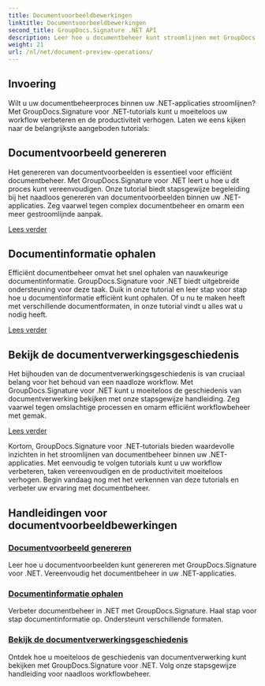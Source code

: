 ```yaml
---
title: Documentvoorbeeldbewerkingen
linktitle: Documentvoorbeeldbewerkingen
second_title: GroupDocs.Signature .NET API
description: Leer hoe u documentbeheer kunt stroomlijnen met GroupDocs.Signature voor .NET-tutorials. Vereenvoudig taken, verbeter de workflow en verhoog moeiteloos de productiviteit.
weight: 21
url: /nl/net/document-preview-operations/
---
```

## Invoering

Wilt u uw documentbeheerproces binnen uw .NET-applicaties stroomlijnen? Met GroupDocs.Signature voor .NET-tutorials kunt u moeiteloos uw workflow verbeteren en de productiviteit verhogen. Laten we eens kijken naar de belangrijkste aangeboden tutorials:

## Documentvoorbeeld genereren

Het genereren van documentvoorbeelden is essentieel voor efficiënt documentbeheer. Met GroupDocs.Signature voor .NET leert u hoe u dit proces kunt vereenvoudigen. Onze tutorial biedt stapsgewijze begeleiding bij het naadloos genereren van documentvoorbeelden binnen uw .NET-applicaties. Zeg vaarwel tegen complex documentbeheer en omarm een meer gestroomlijnde aanpak.

[Lees verder](./generate-document-preview/)

## Documentinformatie ophalen

Efficiënt documentbeheer omvat het snel ophalen van nauwkeurige documentinformatie. GroupDocs.Signature voor .NET biedt uitgebreide ondersteuning voor deze taak. Duik in onze tutorial en leer stap voor stap hoe u documentinformatie efficiënt kunt ophalen. Of u nu te maken heeft met verschillende documentformaten, in onze tutorial vindt u alles wat u nodig heeft.

[Lees verder](./retrieve-document-information/)

## Bekijk de documentverwerkingsgeschiedenis

Het bijhouden van de documentverwerkingsgeschiedenis is van cruciaal belang voor het behoud van een naadloze workflow. Met GroupDocs.Signature voor .NET kunt u moeiteloos de geschiedenis van documentverwerking bekijken met onze stapsgewijze handleiding. Zeg vaarwel tegen omslachtige processen en omarm efficiënt workflowbeheer met gemak.

[Lees verder](./view-document-processing-history/)

Kortom, GroupDocs.Signature voor .NET-tutorials bieden waardevolle inzichten in het stroomlijnen van documentbeheer binnen uw .NET-applicaties. Met eenvoudig te volgen tutorials kunt u uw workflow verbeteren, taken vereenvoudigen en de productiviteit moeiteloos verhogen. Begin vandaag nog met het verkennen van deze tutorials en verbeter uw ervaring met documentbeheer.
## Handleidingen voor documentvoorbeeldbewerkingen
### [Documentvoorbeeld genereren](./generate-document-preview/)
Leer hoe u documentvoorbeelden kunt genereren met GroupDocs.Signature voor .NET. Vereenvoudig het documentbeheer in uw .NET-applicaties.
### [Documentinformatie ophalen](./retrieve-document-information/)
Verbeter documentbeheer in .NET met GroupDocs.Signature. Haal stap voor stap documentinformatie op. Ondersteunt verschillende formaten.
### [Bekijk de documentverwerkingsgeschiedenis](./view-document-processing-history/)
Ontdek hoe u moeiteloos de geschiedenis van documentverwerking kunt bekijken met GroupDocs.Signature voor .NET. Volg onze stapsgewijze handleiding voor naadloos workflowbeheer.